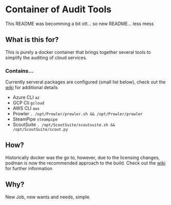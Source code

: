 # Container of Audit Tools
This README was becomming a bit ott... so new README... less mess

## What is this for?
This is purely a docker container that brings together several tools to simplify the auditing of cloud services.

### Contains...
Currently serveral packages are configured (small list below), check out the [wiki](https://github.com/SethBodine/docker/wiki/Home/) for additional details
* Azure CLI `az`
* GCP Cli `gcloud`
* AWS CLI `aws`
* Prowler `. /opt/Prowler/prowler.sh && /opt/Prowler/prowler`
* SteamPipe `steampipe`
* ScoutSuite `. /opt/ScoutSuite/scoutsuite.sh && /opt/ScoutSuite/scout.py`

## How?
Historically docker was the go to, however, due to the licensing changes, podman is now the recommended approach to the build. Check out the [wiki](https://github.com/SethBodine/docker/wiki/Home/) for further information

## Why?
New Job, new wants and needs, simple.
